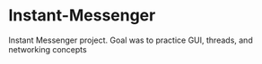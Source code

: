 # Instant-Messenger
Instant Messenger project. Goal was to practice GUI, threads, and networking concepts
